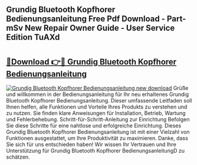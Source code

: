 ## Grundig Bluetooth Kopfhorer Bedienungsanleitung Free Pdf Download - Part-mSv New Repair Owner Guide - User Service Edition TuAXd

# <h2><a href="http://df4b0tq.blite.top/?on=Grundig+Bluetooth+Kopfhorer+Bedienungsanleitung">🔗Download 👉🔴 Grundig Bluetooth Kopfhorer Bedienungsanleitung</a></h2>

[![Grundig Bluetooth Kopfhorer Bedienungsanleitung new download](https://i.imgur.com/lujVjoI.png)](http://df4b0tq.blite.top/?on=Grundig+Bluetooth+Kopfhorer+Bedienungsanleitung)
Grüße und willkommen in der Bedienungsanleitung für Ihr neu erhaltenes Grundig Bluetooth Kopfhorer Bedienungsanleitung. Dieser umfassende Leitfaden soll Ihnen helfen, alle Funktionen und Vorteile Ihres Produkts zu verstehen und zu nutzen. Sie finden klare Anweisungen für Installation, Betrieb, Wartung und Fehlerbehebung. Schritt-für-Schritt-Anleitung zur Einrichtung Befolgen Sie diese Schritte für eine nahtlose und erfolgreiche Einrichtung. Dieses Grundig Bluetooth Kopfhorer Bedienungsanleitung ist mit einer Vielzahl von Funktionen ausgestattet, um Ihre Produktivität zu maximieren. Danke, dass Sie sich für uns entschieden haben! Wir wissen Ihr Vertrauen und Ihre Unterstützung für Grundig Bluetooth Kopfhorer BedienungsanleitungD zu schätzen.
